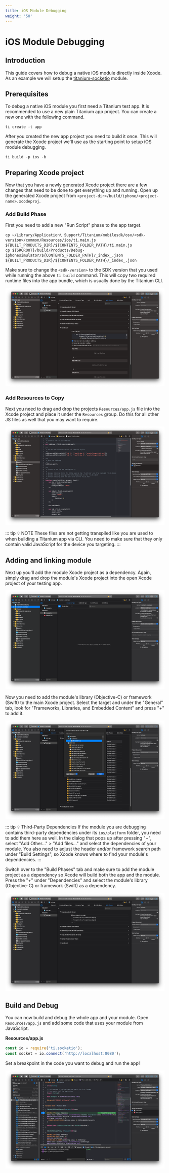 ```yaml
---
title: iOS Module Debugging
weight: '50'
---
```


# iOS Module Debugging

## Introduction

This guide covers how to debug a native iOS module directly inside Xcode. As an example we will setup the [titanium-socketio](https://github.com/appcelerator-modules/titanium-socketio) module.

## Prerequisites

To debug a native iOS module you first need a Titanium test app. It is recommended to use a new plain Titanium app project. You can create a new one with the following command.

```
ti create -t app
```

After you created the new app project you need to build it once. This will generate the Xcode project we'll use as the starting point to setup iOS module debugging.

```
ti build -p ios -b
```

## Preparing Xcode project

Now that you have a newly generated Xcode project there are a few changes that need to be done to get everything up and running. Open up the generated Xcode project from `<project-dir>/build/iphone/<project-name>.xcodeproj`.

### Add Build Phase

First you need to add a new "Run Script" phase to the app target.

```
cp ~/Library/Application\ Support/Titanium/mobilesdk/osx/<sdk-version>/common/Resources/ios/ti.main.js ${BUILT_PRODUCTS_DIR}/${CONTENTS_FOLDER_PATH}/ti.main.js
cp ${SRCROOT}/build/Products/Debug-iphonesimulator/${CONTENTS_FOLDER_PATH}/_index_.json ${BUILT_PRODUCTS_DIR}/${CONTENTS_FOLDER_PATH}/_index_.json
```

Make sure to change the `<sdk-version>` to the SDK version that you used while running the above `ti build` command. This will copy two required runtime files into the app bundle, which is usually done by the Titanium CLI.

![Screenshot_2020-03-05_at_19.11.22](./Screenshot_2020-03-05_at_19.11.22.png)

### Add Resources to Copy

Next you need to drag and drop the projects `Resources/app.js` file into the Xcode project and place it under the `Resources` group. Do this for all other JS files as well that you may want to require.

![Screenshot_2020-03-05_at_19.14.10](./Screenshot_2020-03-05_at_19.14.10.png)

::: tip 💡 NOTE
These files are not getting transpiled like you are used to when building a Titanium app via CLI. You need to make sure that they only contain valid JavaScript for the device you targeting.
:::

## Adding and linking module

Next up you'll add the module Xcode project as a dependency. Again, simply drag and drop the module's Xcode project into the open Xcode project of your testing app.

![Screenshot_2020-03-05_at_19.15.02](./Screenshot_2020-03-05_at_19.15.02.png)

Now you need to add the module's library (Objective-C) or framework (Swift) to the main Xcode project. Select the target and under the "General" tab, look for "Frameworks, Libraries, and Embedded Content" and press "+" to add it.

![Screenshot_2020-03-05_at_19.18.38](./Screenshot_2020-03-05_at_19.18.38.png)

::: tip 💡 Third-Party Dependencies
If the module you are debugging contains third-party dependencies under its `ios/platform` folder, you need to add them here as well. In the dialog that pops up after pressing "+", select "Add Other..." > "Add files..." and select the dependencies of your module. You also need to adjust the header and/or framework search path under "Build Settings", so Xcode knows where to find your module's dependencies.
:::

Switch over to the "Build Phases" tab and make sure to add the module project as a dependency so Xcode will build both the app and the module. Press the "+" under "Dependencies" and select the module's library (Objective-C) or framework (Swift) as a dependency.

![Screenshot_2020-03-05_at_19.21.06](./Screenshot_2020-03-05_at_19.21.06.png)

## Build and Debug

You can now build and debug the whole app and your module. Open `Resources/app.js` and add some code that uses your module from JavaScript.

**Resources/app.js**

```javascript
const io = require('ti.socketio');
const socket = io.connect('http://localhost:8080');
```

Set a breakpoint in the code you want to debug and run the app!

![Screenshot_2020-03-05_at_19.33.43](./Screenshot_2020-03-05_at_19.33.43.png)
